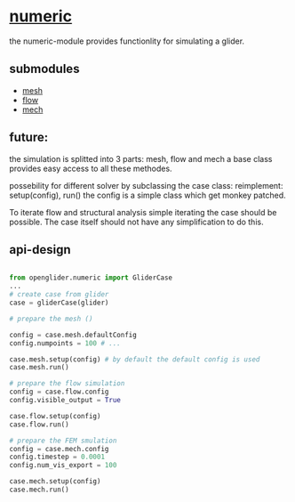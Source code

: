 # [numeric](../README.md)

the numeric-module provides functionlity for simulating a glider.

## submodules

 - [mesh](./mesh/README.md)  
 - [flow](./flow/README.md)
 - [mech](./mech/README.md)

## future:
the simulation is splitted into 3 parts: mesh, flow and mech
a base class provides easy access to all these methodes.

possebility for different solver by subclassing the case class:
    reimplement: setup(config), run()
the config is a simple class which get monkey patched.

To iterate flow and structural analysis simple iterating the case should be possible. The case itself should not have any simplification to do this.


## api-design
```python

from openglider.numeric import GliderCase
...
# create case from glider
case = gliderCase(glider)

# prepare the mesh ()

config = case.mesh.defaultConfig
config.numpoints = 100 # ...

case.mesh.setup(config) # by default the default config is used
case.mesh.run()

# prepare the flow simulation
config = case.flow.config
config.visible_output = True

case.flow.setup(config)
case.flow.run()

# prepare the FEM smulation
config = case.mech.config
config.timestep = 0.0001
config.num_vis_export = 100

case.mech.setup(config)
case.mech.run()

```
